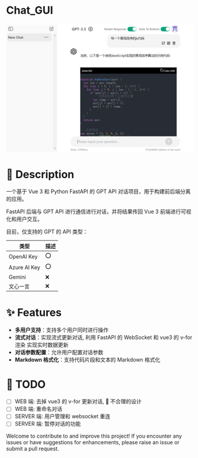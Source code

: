 # Chat_GUI

![DEMO.PNG](./docs/pics/demo.png)

# 🎉 Description

一个基于 Vue 3 和 Python FastAPI 的 GPT API 对话项目，用于构建前后端分离的应用。

FastAPI 后端与 GPT API 进行通信进行对话，并将结果传回 Vue 3 前端进行可视化和用户交互。

目前，仅支持的 GPT 的 API 类型：

| 类型         | 描述 |
| ------------ | ---- |
| OpenAI Key   | ⭕   |
| Azure AI Key | ⭕   |
| Gemini       | ❌   |
| 文心一言     | ❌   |

# ✨ Features

- **多用户支持**：支持多个用户同时进行操作
- **流式对话**：实现流式更新对话, 利用 FastAPI 的 WebSocket 和 vue3 的 v-for 渲染 实现实时数据更新
- **对话参数配置**：允许用户配置对话参数
- **Markdown 格式化**：支持代码片段和文本的 Markdown 格式化

# 📝 TODO

- [ ] WEB 端: 去掉 vue3 的 v-for 更新对话, 🤢 不合理的设计
- [ ] WEB 端: 重命名对话
- [ ] SERVER 端: 用户管理和 websocket 重连
- [ ] SERVER 端: 暂停对话的功能

Welcome to contribute to and improve this project! If you encounter any issues or have suggestions for enhancements, please raise an issue or submit a pull request.

